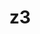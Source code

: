 ---
title: "z3"
layout: cache
categories: [package, develop]
meta: {"versions": ["4.11.2", "4.12.4"], "compilers": ["gcc@=11.1.0", "gcc@=11.4.0"], "oss": ["ubuntu20.04", "ubuntu22.04"], "platforms": ["linux"], "targets": ["x86_64_v3"], "stacks": ["data-vis-sdk", "e4s", "gpu-tests", "ml-linux-x86_64-rocm", "root"], "num_specs": 31, "num_specs_by_stack": {"gpu-tests": 19, "root": 31, "data-vis-sdk": 4, "e4s": 4, "ml-linux-x86_64-rocm": 4}}
spec_details: [{"hash": "gqhboupwsholhodq3dqn7bkxmm55qdzr", "compiler": "gcc@=11.1.0", "versions": ["4.11.2"], "os": "ubuntu20.04", "platform": "linux", "target": "x86_64_v3", "variants": ["build_system=cmake", "build_type=Release", "generator=make", "~gmp", "~ipo", "~python"], "stacks": ["gpu-tests", "root"], "size": "-", "tarball": "https://binaries.spack.io/develop/build_cache/linux-ubuntu20.04-x86_64_v3/gcc-11.1.0/z3-4.11.2/linux-ubuntu20.04-x86_64_v3-gcc-11.1.0-z3-4.11.2-gqhboupwsholhodq3dqn7bkxmm55qdzr.spack"}, {"hash": "z7ymmzbrdoiwkrsupxodm73ln5iimgwm", "compiler": "gcc@=11.1.0", "versions": ["4.11.2"], "os": "ubuntu20.04", "platform": "linux", "target": "x86_64_v3", "variants": ["build_system=cmake", "build_type=Release", "generator=make", "~gmp", "~ipo", "~python"], "stacks": ["gpu-tests", "root"], "size": "-", "tarball": "https://binaries.spack.io/develop/build_cache/linux-ubuntu20.04-x86_64_v3/gcc-11.1.0/z3-4.11.2/linux-ubuntu20.04-x86_64_v3-gcc-11.1.0-z3-4.11.2-z7ymmzbrdoiwkrsupxodm73ln5iimgwm.spack"}, {"hash": "bqrx3qymgqd4kb6jj6daq7w7od2abdto", "compiler": "gcc@=11.1.0", "versions": ["4.11.2"], "os": "ubuntu20.04", "platform": "linux", "target": "x86_64_v3", "variants": ["build_system=cmake", "build_type=Release", "generator=make", "~gmp", "~ipo", "~python"], "stacks": ["gpu-tests", "root"], "size": "-", "tarball": "https://binaries.spack.io/develop/build_cache/linux-ubuntu20.04-x86_64_v3/gcc-11.1.0/z3-4.11.2/linux-ubuntu20.04-x86_64_v3-gcc-11.1.0-z3-4.11.2-bqrx3qymgqd4kb6jj6daq7w7od2abdto.spack"}, {"hash": "q3azo6u5z3f5vtmjgpzdj3u5digwxa6l", "compiler": "gcc@=11.1.0", "versions": ["4.11.2"], "os": "ubuntu20.04", "platform": "linux", "target": "x86_64_v3", "variants": ["build_system=cmake", "build_type=Release", "generator=make", "~gmp", "~ipo", "~python"], "stacks": ["gpu-tests", "root"], "size": "-", "tarball": "https://binaries.spack.io/develop/build_cache/linux-ubuntu20.04-x86_64_v3/gcc-11.1.0/z3-4.11.2/linux-ubuntu20.04-x86_64_v3-gcc-11.1.0-z3-4.11.2-q3azo6u5z3f5vtmjgpzdj3u5digwxa6l.spack"}, {"hash": "63drerwmt4msvuyxucwjewyiph2fxfrp", "compiler": "gcc@=11.1.0", "versions": ["4.11.2"], "os": "ubuntu20.04", "platform": "linux", "target": "x86_64_v3", "variants": ["build_system=cmake", "build_type=Release", "generator=make", "~gmp", "~ipo", "~python"], "stacks": ["gpu-tests", "root"], "size": "-", "tarball": "https://binaries.spack.io/develop/build_cache/linux-ubuntu20.04-x86_64_v3/gcc-11.1.0/z3-4.11.2/linux-ubuntu20.04-x86_64_v3-gcc-11.1.0-z3-4.11.2-63drerwmt4msvuyxucwjewyiph2fxfrp.spack"}, {"hash": "t462pieucuscr4zrdwm2g5vkvjgyw2co", "compiler": "gcc@=11.1.0", "versions": ["4.11.2"], "os": "ubuntu20.04", "platform": "linux", "target": "x86_64_v3", "variants": ["build_system=cmake", "build_type=Release", "generator=make", "~gmp", "~ipo", "~python"], "stacks": ["gpu-tests", "root"], "size": "-", "tarball": "https://binaries.spack.io/develop/build_cache/linux-ubuntu20.04-x86_64_v3/gcc-11.1.0/z3-4.11.2/linux-ubuntu20.04-x86_64_v3-gcc-11.1.0-z3-4.11.2-t462pieucuscr4zrdwm2g5vkvjgyw2co.spack"}, {"hash": "ww5ob2zud7srdd75csbji2akgr7woz3k", "compiler": "gcc@=11.1.0", "versions": ["4.11.2"], "os": "ubuntu20.04", "platform": "linux", "target": "x86_64_v3", "variants": ["build_system=cmake", "build_type=Release", "generator=make", "~gmp", "~ipo", "~python"], "stacks": ["gpu-tests", "root"], "size": "-", "tarball": "https://binaries.spack.io/develop/build_cache/linux-ubuntu20.04-x86_64_v3/gcc-11.1.0/z3-4.11.2/linux-ubuntu20.04-x86_64_v3-gcc-11.1.0-z3-4.11.2-ww5ob2zud7srdd75csbji2akgr7woz3k.spack"}, {"hash": "6p5ttysq3o6ke2tbkswpx27an5dimf44", "compiler": "gcc@=11.1.0", "versions": ["4.11.2"], "os": "ubuntu20.04", "platform": "linux", "target": "x86_64_v3", "variants": ["build_system=cmake", "build_type=Release", "generator=make", "~gmp", "~ipo", "~python"], "stacks": ["gpu-tests", "root"], "size": "-", "tarball": "https://binaries.spack.io/develop/build_cache/linux-ubuntu20.04-x86_64_v3/gcc-11.1.0/z3-4.11.2/linux-ubuntu20.04-x86_64_v3-gcc-11.1.0-z3-4.11.2-6p5ttysq3o6ke2tbkswpx27an5dimf44.spack"}, {"hash": "u4qqim2yc7dfx5f4o3kkbjjbc376p2ir", "compiler": "gcc@=11.1.0", "versions": ["4.11.2"], "os": "ubuntu20.04", "platform": "linux", "target": "x86_64_v3", "variants": ["build_system=cmake", "build_type=Release", "generator=make", "~gmp", "~ipo", "~python"], "stacks": ["gpu-tests", "root"], "size": "-", "tarball": "https://binaries.spack.io/develop/build_cache/linux-ubuntu20.04-x86_64_v3/gcc-11.1.0/z3-4.11.2/linux-ubuntu20.04-x86_64_v3-gcc-11.1.0-z3-4.11.2-u4qqim2yc7dfx5f4o3kkbjjbc376p2ir.spack"}, {"hash": "4j7hvuii43gv6nrfew25eoeuthem7izw", "compiler": "gcc@=11.1.0", "versions": ["4.11.2"], "os": "ubuntu20.04", "platform": "linux", "target": "x86_64_v3", "variants": ["build_system=cmake", "build_type=Release", "generator=make", "~gmp", "~ipo", "~python"], "stacks": ["gpu-tests", "root"], "size": "-", "tarball": "https://binaries.spack.io/develop/build_cache/linux-ubuntu20.04-x86_64_v3/gcc-11.1.0/z3-4.11.2/linux-ubuntu20.04-x86_64_v3-gcc-11.1.0-z3-4.11.2-4j7hvuii43gv6nrfew25eoeuthem7izw.spack"}, {"hash": "frsxpble6lmpdcvf7b27epwvxcxcjdd2", "compiler": "gcc@=11.1.0", "versions": ["4.12.4"], "os": "ubuntu20.04", "platform": "linux", "target": "x86_64_v3", "variants": ["build_system=cmake", "build_type=Release", "generator=make", "~gmp", "~ipo", "~python"], "stacks": ["data-vis-sdk", "root"], "size": "-", "tarball": "https://binaries.spack.io/develop/build_cache/linux-ubuntu20.04-x86_64_v3/gcc-11.1.0/z3-4.12.4/linux-ubuntu20.04-x86_64_v3-gcc-11.1.0-z3-4.12.4-frsxpble6lmpdcvf7b27epwvxcxcjdd2.spack"}, {"hash": "kbqypfaot7zsf5lh3ebygohs2w2jlwdk", "compiler": "gcc@=11.1.0", "versions": ["4.11.2"], "os": "ubuntu20.04", "platform": "linux", "target": "x86_64_v3", "variants": ["build_system=cmake", "build_type=Release", "generator=make", "~gmp", "~ipo", "~python"], "stacks": ["gpu-tests", "root"], "size": "-", "tarball": "https://binaries.spack.io/develop/build_cache/linux-ubuntu20.04-x86_64_v3/gcc-11.1.0/z3-4.11.2/linux-ubuntu20.04-x86_64_v3-gcc-11.1.0-z3-4.11.2-kbqypfaot7zsf5lh3ebygohs2w2jlwdk.spack"}, {"hash": "3jt5nyaxqz5koahjjiwf4lvvtgg5dvd5", "compiler": "gcc@=11.1.0", "versions": ["4.11.2"], "os": "ubuntu20.04", "platform": "linux", "target": "x86_64_v3", "variants": ["build_system=cmake", "build_type=Release", "generator=make", "~gmp", "~ipo", "~python"], "stacks": ["gpu-tests", "root"], "size": "-", "tarball": "https://binaries.spack.io/develop/build_cache/linux-ubuntu20.04-x86_64_v3/gcc-11.1.0/z3-4.11.2/linux-ubuntu20.04-x86_64_v3-gcc-11.1.0-z3-4.11.2-3jt5nyaxqz5koahjjiwf4lvvtgg5dvd5.spack"}, {"hash": "4ww2qaybptwb7yys55chuorsdmpjaorw", "compiler": "gcc@=11.1.0", "versions": ["4.11.2"], "os": "ubuntu20.04", "platform": "linux", "target": "x86_64_v3", "variants": ["build_system=cmake", "build_type=Release", "generator=make", "~gmp", "~ipo", "~python"], "stacks": ["gpu-tests", "root"], "size": "-", "tarball": "https://binaries.spack.io/develop/build_cache/linux-ubuntu20.04-x86_64_v3/gcc-11.1.0/z3-4.11.2/linux-ubuntu20.04-x86_64_v3-gcc-11.1.0-z3-4.11.2-4ww2qaybptwb7yys55chuorsdmpjaorw.spack"}, {"hash": "il5anbsiincpqpwxotnjgd2avumaoiz2", "compiler": "gcc@=11.1.0", "versions": ["4.11.2"], "os": "ubuntu20.04", "platform": "linux", "target": "x86_64_v3", "variants": ["build_system=cmake", "build_type=Release", "generator=make", "~gmp", "~ipo", "~python"], "stacks": ["gpu-tests", "root"], "size": "-", "tarball": "https://binaries.spack.io/develop/build_cache/linux-ubuntu20.04-x86_64_v3/gcc-11.1.0/z3-4.11.2/linux-ubuntu20.04-x86_64_v3-gcc-11.1.0-z3-4.11.2-il5anbsiincpqpwxotnjgd2avumaoiz2.spack"}, {"hash": "t2lvclcvyfg35lrf7za6kjxmg4h24qnp", "compiler": "gcc@=11.1.0", "versions": ["4.11.2"], "os": "ubuntu20.04", "platform": "linux", "target": "x86_64_v3", "variants": ["build_system=cmake", "build_type=Release", "generator=make", "~gmp", "~ipo", "~python"], "stacks": ["gpu-tests", "root"], "size": "-", "tarball": "https://binaries.spack.io/develop/build_cache/linux-ubuntu20.04-x86_64_v3/gcc-11.1.0/z3-4.11.2/linux-ubuntu20.04-x86_64_v3-gcc-11.1.0-z3-4.11.2-t2lvclcvyfg35lrf7za6kjxmg4h24qnp.spack"}, {"hash": "x55pig5ggh5mzvdzm7w6ah2gk5pywldt", "compiler": "gcc@=11.1.0", "versions": ["4.11.2"], "os": "ubuntu20.04", "platform": "linux", "target": "x86_64_v3", "variants": ["build_system=cmake", "build_type=Release", "generator=make", "~gmp", "~ipo", "~python"], "stacks": ["gpu-tests", "root"], "size": "-", "tarball": "https://binaries.spack.io/develop/build_cache/linux-ubuntu20.04-x86_64_v3/gcc-11.1.0/z3-4.11.2/linux-ubuntu20.04-x86_64_v3-gcc-11.1.0-z3-4.11.2-x55pig5ggh5mzvdzm7w6ah2gk5pywldt.spack"}, {"hash": "pedfelwxnkpf5ycxhpqejw3g32kv4idz", "compiler": "gcc@=11.1.0", "versions": ["4.11.2"], "os": "ubuntu20.04", "platform": "linux", "target": "x86_64_v3", "variants": ["build_system=cmake", "build_type=Release", "generator=make", "~gmp", "~ipo", "~python"], "stacks": ["gpu-tests", "root"], "size": "-", "tarball": "https://binaries.spack.io/develop/build_cache/linux-ubuntu20.04-x86_64_v3/gcc-11.1.0/z3-4.11.2/linux-ubuntu20.04-x86_64_v3-gcc-11.1.0-z3-4.11.2-pedfelwxnkpf5ycxhpqejw3g32kv4idz.spack"}, {"hash": "shhlvvcreaoooabnwzm6oxxdfpdmosko", "compiler": "gcc@=11.1.0", "versions": ["4.11.2"], "os": "ubuntu20.04", "platform": "linux", "target": "x86_64_v3", "variants": ["build_system=cmake", "build_type=Release", "generator=make", "~gmp", "~ipo", "~python"], "stacks": ["gpu-tests", "root"], "size": "-", "tarball": "https://binaries.spack.io/develop/build_cache/linux-ubuntu20.04-x86_64_v3/gcc-11.1.0/z3-4.11.2/linux-ubuntu20.04-x86_64_v3-gcc-11.1.0-z3-4.11.2-shhlvvcreaoooabnwzm6oxxdfpdmosko.spack"}, {"hash": "gzvhczuvazqfqziuh7n4cpypfsn2u2zr", "compiler": "gcc@=11.1.0", "versions": ["4.11.2"], "os": "ubuntu20.04", "platform": "linux", "target": "x86_64_v3", "variants": ["build_system=cmake", "build_type=Release", "generator=make", "~gmp", "~ipo", "~python"], "stacks": ["gpu-tests", "root"], "size": "-", "tarball": "https://binaries.spack.io/develop/build_cache/linux-ubuntu20.04-x86_64_v3/gcc-11.1.0/z3-4.11.2/linux-ubuntu20.04-x86_64_v3-gcc-11.1.0-z3-4.11.2-gzvhczuvazqfqziuh7n4cpypfsn2u2zr.spack"}, {"hash": "iq455p53ql6rb6iy5t2lqpgcz5blr3ng", "compiler": "gcc@=11.1.0", "versions": ["4.12.4"], "os": "ubuntu20.04", "platform": "linux", "target": "x86_64_v3", "variants": ["build_system=cmake", "build_type=Release", "generator=make", "~gmp", "~ipo", "~python"], "stacks": ["data-vis-sdk", "root"], "size": "-", "tarball": "https://binaries.spack.io/develop/build_cache/linux-ubuntu20.04-x86_64_v3/gcc-11.1.0/z3-4.12.4/linux-ubuntu20.04-x86_64_v3-gcc-11.1.0-z3-4.12.4-iq455p53ql6rb6iy5t2lqpgcz5blr3ng.spack"}, {"hash": "ui6i3ahfdn7xntr2tmyykibw2xjo2zlz", "compiler": "gcc@=11.1.0", "versions": ["4.12.4"], "os": "ubuntu20.04", "platform": "linux", "target": "x86_64_v3", "variants": ["build_system=cmake", "build_type=Release", "generator=make", "~gmp", "~ipo", "~python"], "stacks": ["data-vis-sdk", "root"], "size": "-", "tarball": "https://binaries.spack.io/develop/build_cache/linux-ubuntu20.04-x86_64_v3/gcc-11.1.0/z3-4.12.4/linux-ubuntu20.04-x86_64_v3-gcc-11.1.0-z3-4.12.4-ui6i3ahfdn7xntr2tmyykibw2xjo2zlz.spack"}, {"hash": "tajb4mr3xuvcl7e7dk5kdcdvcpmaza5r", "compiler": "gcc@=11.1.0", "versions": ["4.12.4"], "os": "ubuntu20.04", "platform": "linux", "target": "x86_64_v3", "variants": ["build_system=cmake", "build_type=Release", "generator=make", "~gmp", "~ipo", "~python"], "stacks": ["data-vis-sdk", "root"], "size": "-", "tarball": "https://binaries.spack.io/develop/build_cache/linux-ubuntu20.04-x86_64_v3/gcc-11.1.0/z3-4.12.4/linux-ubuntu20.04-x86_64_v3-gcc-11.1.0-z3-4.12.4-tajb4mr3xuvcl7e7dk5kdcdvcpmaza5r.spack"}, {"hash": "kxr2yczwquqmadwilevx4qk44t5tjfec", "compiler": "gcc@=11.4.0", "versions": ["4.12.4"], "os": "ubuntu22.04", "platform": "linux", "target": "x86_64_v3", "variants": ["build_system=cmake", "build_type=Release", "generator=make", "~gmp", "~ipo", "~python"], "stacks": ["root", "e4s"], "size": "-", "tarball": "https://binaries.spack.io/develop/build_cache/linux-ubuntu22.04-x86_64_v3/gcc-11.4.0/z3-4.12.4/linux-ubuntu22.04-x86_64_v3-gcc-11.4.0-z3-4.12.4-kxr2yczwquqmadwilevx4qk44t5tjfec.spack"}, {"hash": "qx2ijxsqf2zutw2ecxol3fcnr2fq3lj3", "compiler": "gcc@=11.4.0", "versions": ["4.12.4"], "os": "ubuntu22.04", "platform": "linux", "target": "x86_64_v3", "variants": ["build_system=cmake", "build_type=Release", "generator=make", "~gmp", "~ipo", "~python"], "stacks": ["root", "e4s"], "size": "-", "tarball": "https://binaries.spack.io/develop/build_cache/linux-ubuntu22.04-x86_64_v3/gcc-11.4.0/z3-4.12.4/linux-ubuntu22.04-x86_64_v3-gcc-11.4.0-z3-4.12.4-qx2ijxsqf2zutw2ecxol3fcnr2fq3lj3.spack"}, {"hash": "srqwxgnoscyftcc7fpwcbenfj2pzlyjb", "compiler": "gcc@=11.4.0", "versions": ["4.12.4"], "os": "ubuntu22.04", "platform": "linux", "target": "x86_64_v3", "variants": ["build_system=cmake", "build_type=Release", "generator=make", "~gmp", "~ipo", "~python"], "stacks": ["root", "e4s"], "size": "-", "tarball": "https://binaries.spack.io/develop/build_cache/linux-ubuntu22.04-x86_64_v3/gcc-11.4.0/z3-4.12.4/linux-ubuntu22.04-x86_64_v3-gcc-11.4.0-z3-4.12.4-srqwxgnoscyftcc7fpwcbenfj2pzlyjb.spack"}, {"hash": "mbipffi6qmdooma2kefwjkx77minrzpq", "compiler": "gcc@=11.4.0", "versions": ["4.12.4"], "os": "ubuntu22.04", "platform": "linux", "target": "x86_64_v3", "variants": ["build_system=cmake", "build_type=Release", "generator=make", "~gmp", "~ipo", "~python"], "stacks": ["root", "e4s"], "size": "-", "tarball": "https://binaries.spack.io/develop/build_cache/linux-ubuntu22.04-x86_64_v3/gcc-11.4.0/z3-4.12.4/linux-ubuntu22.04-x86_64_v3-gcc-11.4.0-z3-4.12.4-mbipffi6qmdooma2kefwjkx77minrzpq.spack"}, {"hash": "ct2ucg2o56nil3xameojsfomfo5cv6kn", "compiler": "gcc@=11.4.0", "versions": ["4.12.4"], "os": "ubuntu22.04", "platform": "linux", "target": "x86_64_v3", "variants": ["build_system=cmake", "build_type=Release", "generator=make", "~gmp", "~ipo", "~python"], "stacks": ["root", "ml-linux-x86_64-rocm"], "size": "-", "tarball": "https://binaries.spack.io/develop/build_cache/linux-ubuntu22.04-x86_64_v3/gcc-11.4.0/z3-4.12.4/linux-ubuntu22.04-x86_64_v3-gcc-11.4.0-z3-4.12.4-ct2ucg2o56nil3xameojsfomfo5cv6kn.spack"}, {"hash": "6j5teq34zgpqzmdk4gf76jz57brw6xfd", "compiler": "gcc@=11.4.0", "versions": ["4.12.4"], "os": "ubuntu22.04", "platform": "linux", "target": "x86_64_v3", "variants": ["build_system=cmake", "build_type=Release", "generator=make", "~gmp", "~ipo", "~python"], "stacks": ["root", "ml-linux-x86_64-rocm"], "size": "-", "tarball": "https://binaries.spack.io/develop/build_cache/linux-ubuntu22.04-x86_64_v3/gcc-11.4.0/z3-4.12.4/linux-ubuntu22.04-x86_64_v3-gcc-11.4.0-z3-4.12.4-6j5teq34zgpqzmdk4gf76jz57brw6xfd.spack"}, {"hash": "eioxggf23mpr6ugomz6ahhxe2wqdtfs6", "compiler": "gcc@=11.4.0", "versions": ["4.12.4"], "os": "ubuntu22.04", "platform": "linux", "target": "x86_64_v3", "variants": ["build_system=cmake", "build_type=Release", "generator=make", "~gmp", "~ipo", "~python"], "stacks": ["root", "ml-linux-x86_64-rocm"], "size": "-", "tarball": "https://binaries.spack.io/develop/build_cache/linux-ubuntu22.04-x86_64_v3/gcc-11.4.0/z3-4.12.4/linux-ubuntu22.04-x86_64_v3-gcc-11.4.0-z3-4.12.4-eioxggf23mpr6ugomz6ahhxe2wqdtfs6.spack"}, {"hash": "frddu3kp4o5b4jo7ymkip2qjyy34rgnw", "compiler": "gcc@=11.4.0", "versions": ["4.12.4"], "os": "ubuntu22.04", "platform": "linux", "target": "x86_64_v3", "variants": ["build_system=cmake", "build_type=Release", "generator=make", "~gmp", "~ipo", "~python"], "stacks": ["root", "ml-linux-x86_64-rocm"], "size": "-", "tarball": "https://binaries.spack.io/develop/build_cache/linux-ubuntu22.04-x86_64_v3/gcc-11.4.0/z3-4.12.4/linux-ubuntu22.04-x86_64_v3-gcc-11.4.0-z3-4.12.4-frddu3kp4o5b4jo7ymkip2qjyy34rgnw.spack"}]
---